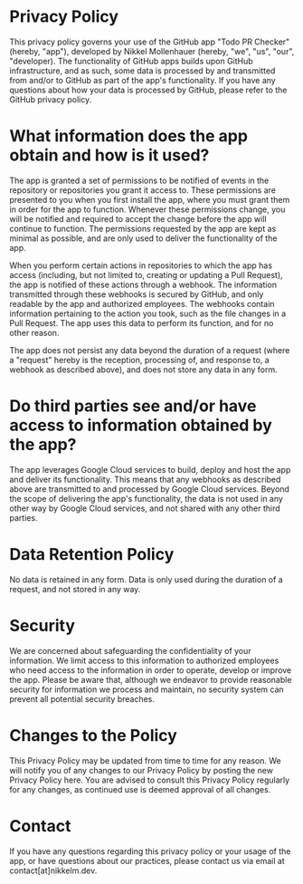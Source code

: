 # Privacy Policy
This privacy policy governs your use of the GitHub app "Todo PR Checker" (hereby, "app"), developed by Nikkel Mollenhauer (hereby, "we", "us", "our", "developer).
The functionality of GitHub apps builds upon GitHub infrastructure, and as such, some data is processed by and transmitted from and/or to GitHub as part of the app's functionality.
If you have any questions about how your data is processed by GitHub, please refer to the GitHub privacy policy.

# What information does the app obtain and how is it used?
The app is granted a set of permissions to be notified of events in the repository or repositories you grant it access to.
These permissions are presented to you when you first install the app, where you must grant them in order for the app to function.
Whenever these permissions change, you will be notified and required to accept the change before the app will continue to function.
The permissions requested by the app are kept as minimal as possible, and are only used to deliver the functionality of the app.

When you perform certain actions in repositories to which the app has access (including, but not limited to, creating or updating a Pull Request), the app is notified of these actions through a webhook.
The information transmitted through these webhooks is secured by GitHub, and only readable by the app and authorized employees.
The webhooks contain information pertaining to the action you took, such as the file changes in a Pull Request.
The app uses this data to perform its function, and for no other reason.

The app does not persist any data beyond the duration of a request (where a "request" hereby is the reception, processing of, and response to, a webhook as described above), and does not store any data in any form.

# Do third parties see and/or have access to information obtained by the app?
The app leverages Google Cloud services to build, deploy and host the app and deliver its functionality.
This means that any webhooks as described above are transmitted to and processed by Google Cloud services.
Beyond the scope of delivering the app's functionality, the data is not used in any other way by Google Cloud services, and not shared with any other third parties.

# Data Retention Policy
No data is retained in any form.
Data is only used during the duration of a request, and not stored in any way.

# Security
We are concerned about safeguarding the confidentiality of your information. 
We limit access to this information to authorized employees who need access to the information in order to operate, develop or improve the app. 
Please be aware that, although we endeavor to provide reasonable security for information we process and maintain, no security system can prevent all potential security breaches.

# Changes to the Policy
This Privacy Policy may be updated from time to time for any reason. 
We will notify you of any changes to our Privacy Policy by posting the new Privacy Policy here. 
You are advised to consult this Privacy Policy regularly for any changes, as continued use is deemed approval of all changes.

# Contact
If you have any questions regarding this privacy policy or your usage of the app, or have questions about our practices, please contact us via email at contact[at]nikkelm.dev.
